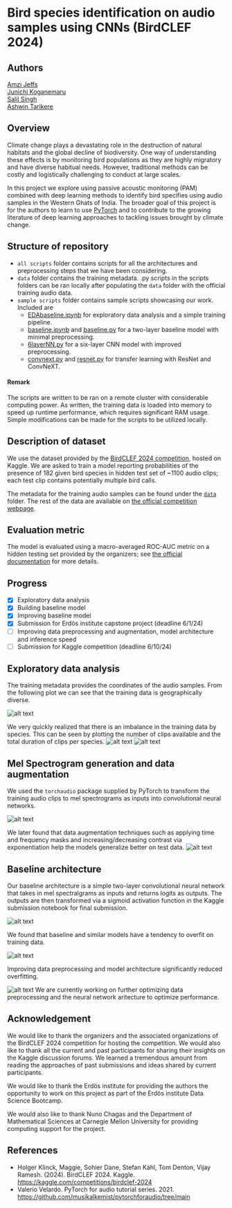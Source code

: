 # Bird species identification on audio samples using CNNs (BirdCLEF 2024)


## Authors
[Amzi Jeffs](https://github.com/AmziJeffs)    
[Junichi Koganemaru](https://github.com/jkoganem)  
[Salil Singh](https://github.com/sllsnghlrns)  
[Ashwin Tarikere](https://github.com/ashwintan1)     

## Overview

Climate change plays a devastating role in the destruction of natural habitats and the global decline of biodiversity. One way of understanding these effects is by monitoring bird populations as they are highly migratory and have diverse habitual needs. However, traditional methods can be costly and logistically challenging to conduct at large scales. 

In this project we explore using passive acoustic monitoring (PAM) combined with deep learning methods to identify bird specifies using audio samples in the Western Ghats of India. The broader goal of this project is for the authors to learn to use [PyTorch](https://pytorch.org) and to contribute to the growing literature of deep learning approaches to tackling issues brought by climate change. 

## Structure of repository

- `all scripts` folder contains scripts for all the architectures and preprocessing steps that we have been considering.  
- `data` folder contains the training metadata. .py scripts in the scripts folders can be ran locally after populating the `data` folder with the official training audio data. 
- `sample scripts` folder contains sample scripts showcasing our work. Included are 
    - [EDAbaseline.ipynb](/sample%20scripts/EDAbaseline.ipynb) for exploratory data analysis and a simple training pipeline.
    - [baseline.ipynb](/sample%20scripts/baseline.ipynb) and [baseline.py](/sample%20scripts/baseline.py) for a two-layer baseline model with minimal preprocessing. 
    - [6layerNN.py](/sample%20scripts/) for a six-layer CNN model with improved preprocessing.
    - [convnext.py](/sample%20scripts/convnext.py) and [resnet.py](/sample%20scripts/resnet.py) for transfer learning with ResNet and ConvNeXT. 

#### Remark
The scripts are written to be ran on a remote cluster with considerable computing power. As written, the training data is loaded into memory to speed up runtime performance, which requires significant RAM usage. Simple modifications can be made for the scripts to be utilized locally. 
## Description of dataset

We use the dataset provided by the [BirdCLEF 2024 competition](https://www.kaggle.com/competitions/birdclef-2024), hosted on Kaggle. We are asked to train a model reporting probabilities of the presence of 182 given bird species in hidden test set of ~1100 audio clips; each test clip contains potentially multiple bird calls. 

The metadata for the training audio samples can be found under the [`data`](data/test_metadata.csv) folder. The rest of the data are available on [the official competition webpage](https://www.kaggle.com/competitions/birdclef-2024/data).   
 
## Evaluation metric

The model is evaluated using a macro-averaged ROC-AUC metric on a hidden testing set provided by the organizers; see [the official documentation](https://www.kaggle.com/competitions/birdclef-2024/overview/evaluation) for more details. 

## Progress 
- [x] Exploratory data analysis
- [x] Building baseline model 
- [x] Improving baseline model 
- [x] Submission for Erdös institute capstone project (deadline 6/1/24) 
- [ ] Improving data preprocessing and augmentation, model architecture and inference speed
- [ ] Submission for Kaggle competition (deadline 6/10/24)

## Exploratory data analysis
The training metadata provides the coordinates of the audio samples. From the following plot we can see that the training data is geographically diverse. 

![alt text](images/newplot.png)

We very quickly realized that there is an imbalance in the training data by species. This can be seen by plotting the number of clips available and the total duration of clips per species.
![alt text](images/output1.png)
![alt text](images/output4.png)



## Mel Spectrogram generation and data augmentation
We used the `torchaudio` package supplied by PyTorch to transform the training audio clips to mel spectrograms as inputs into convolutional neural networks. 

![alt text](images/output5.png)  

We later found that data augmentation techniques such as applying time and frequency masks and increasing/decreasing contrast via exponentiation help the models generalize better on test data. 
![alt text](images/output6.png)
## Baseline architecture 

Our baseline architecture is a simple two-layer convolutional neural network that takes in mel spectralgrams as inputs and returns logits as outputs. The outputs are then transformed via a sigmoid activation function in the Kaggle submission notebook for final submission. 

![alt text](images/1.png)

We found that baseline and similar models have a tendency to overfit on training data.

![alt text](images/2_v_4_layers.png)

Improving data preprocessing and model architecture significantly reduced overfitting. 

![alt text](images/60epochs.png)
We are currently working on further optimizing data preprocessing and the neural network aritecture to optimize performance.  

## Acknowledgement 

We would like to thank the organizers and the associated organizations of the BirdCLEF 2024 competition for hosting the competition. We would also like to thank all the current and past participants for sharing their insights on the Kaggle discussion forums. We learned a tremendous amount from reading the approaches of past submissions and ideas shared by current participants. 

We would like to thank the Erdös institute for providing the authors the opportunity to work on this project as part of the Erdös institute Data Science Bootcamp. 

We would also like to thank Nuno Chagas and the Department of Mathematical Sciences at Carnegie Mellon University for providing computing support for the project. 

## References 
- Holger Klinck, Maggie, Sohier Dane, Stefan Kahl, Tom Denton, Vijay Ramesh. (2024). BirdCLEF 2024. Kaggle. https://kaggle.com/competitions/birdclef-2024
- Valerio Velardo. PyTorch for audio tutorial series. 2021. https://github.com/musikalkemist/pytorchforaudio/tree/main  

